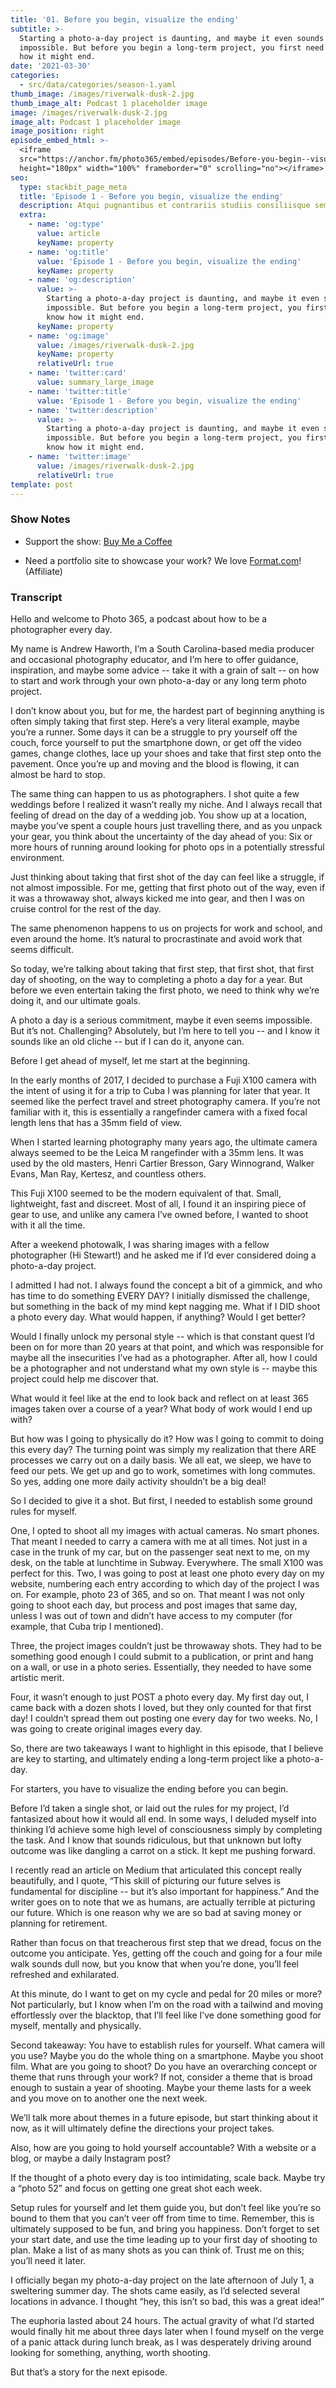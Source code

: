 ```yaml
---
title: '01. Before you begin, visualize the ending'
subtitle: >-
  Starting a photo-a-day project is daunting, and maybe it even sounds
  impossible. But before you begin a long-term project, you first need to know
  how it might end.
date: '2021-03-30'
categories:
  - src/data/categories/season-1.yaml
thumb_image: /images/riverwalk-dusk-2.jpg
thumb_image_alt: Podcast 1 placeholder image
image: /images/riverwalk-dusk-2.jpg
image_alt: Podcast 1 placeholder image
image_position: right
episode_embed_html: >-
  <iframe
  src="https://anchor.fm/photo365/embed/episodes/Before-you-begin--visualize-the-ending-eufqno"
  height="180px" width="100%" frameborder="0" scrolling="no"></iframe>
seo:
  type: stackbit_page_meta
  title: 'Episode 1 - Before you begin, visualize the ending'
  description: Atqui pugnantibus et contrariis studiis consiliisque semper utens nihil
  extra:
    - name: 'og:type'
      value: article
      keyName: property
    - name: 'og:title'
      value: 'Episode 1 - Before you begin, visualize the ending'
      keyName: property
    - name: 'og:description'
      value: >-
        Starting a photo-a-day project is daunting, and maybe it even sounds
        impossible. But before you begin a long-term project, you first need to
        know how it might end.
      keyName: property
    - name: 'og:image'
      value: /images/riverwalk-dusk-2.jpg
      keyName: property
      relativeUrl: true
    - name: 'twitter:card'
      value: summary_large_image
    - name: 'twitter:title'
      value: 'Episode 1 - Before you begin, visualize the ending'
    - name: 'twitter:description'
      value: >-
        Starting a photo-a-day project is daunting, and maybe it even sounds
        impossible. But before you begin a long-term project, you first need to
        know how it might end.
    - name: 'twitter:image'
      value: /images/riverwalk-dusk-2.jpg
      relativeUrl: true
template: post
---
```

### Show Notes

*   Support the show: [Buy Me a Coffee](https://www.buymeacoffee.com/photo365)

*   Need a portfolio site to showcase your work? We love [Format.com](https://format.grsm.io/andrewhaworth8239)! (Affiliate)

### Transcript

Hello and welcome to Photo 365, a podcast about how to be a photographer every day.

My name is Andrew Haworth, I’m a South Carolina-based media producer and occasional photography educator, and I’m here to offer guidance, inspiration, and maybe some advice -- take it with a grain of salt -- on how to start and work through your own photo-a-day or any long term photo project.

I don’t know about you, but for me, the hardest part of beginning anything is often simply taking that first step. Here’s a very literal example, maybe you’re a runner. Some days it can be a struggle to pry yourself off the couch, force yourself to put the smartphone down, or get off the video games, change clothes, lace up your shoes and take that first step onto the pavement. Once you’re up and moving and the blood is flowing, it can almost be hard to stop.

The same thing can happen to us as photographers. I shot quite a few weddings before I realized it wasn’t really my niche. And I always recall that feeling of dread on the day of a wedding job. You show up at a location, maybe you’ve spent a couple hours just travelling there, and as you unpack your gear, you think about the uncertainty of the day ahead of you: Six or more hours of running around looking for photo ops in a potentially stressful environment.

Just thinking about taking that first shot of the day can feel like a struggle, if not almost impossible. For me, getting that first photo out of the way, even if it was a throwaway shot, always kicked me into gear, and then I was on cruise control for the rest of the day.

The same phenomenon happens to us on projects for work and school, and even around the home. It’s natural to procrastinate and avoid work that seems difficult.

So today, we’re talking about taking that first step, that first shot, that first day of shooting, on the way to completing a photo a day for a year. But before we even entertain taking the first photo, we need to think why we’re doing it, and our ultimate goals.

A photo a day is a serious commitment, maybe it even seems impossible. But it’s not. Challenging? Absolutely, but I’m here to tell you -- and I know it sounds like an old cliche -- but if I can do it, anyone can.

Before I get ahead of myself, let me start at the beginning.

In the early months of 2017, I decided to purchase a Fuji X100 camera with the intent of using it for a trip to Cuba I was planning for later that year. It seemed like the perfect travel and street photography camera. If you’re not familiar with it, this is essentially a rangefinder camera with a fixed focal length lens that has a 35mm field of view.

When I started learning photography many years ago, the ultimate camera always seemed to be the Leica M rangefinder with a 35mm lens. It was used by the old masters, Henri Cartier Bresson, Gary Winnogrand, Walker Evans, Man Ray,  Kertesz, and countless others.

This Fuji X100 seemed to be the modern equivalent of that. Small, lightweight, fast and discreet. Most of all, I found it an inspiring piece of gear to use, and unlike any camera I’ve owned before, I wanted to shoot with it all the time.

After a weekend photowalk, I was sharing images with a fellow photographer (Hi Stewart!) and he asked me if I’d ever considered doing a photo-a-day project.

I admitted I had not. I always found the concept a bit of a gimmick, and who has time to do something EVERY DAY? I initially dismissed the challenge, but something in the back of my mind kept nagging me. What if I DID shoot a photo every day. What would happen, if anything? Would I get better?

Would I finally unlock my personal style -- which is that constant quest I’d been on for more than 20 years at that point, and which was responsible for maybe all the insecurities I’ve had as a photographer. After all, how I could be a photographer and not understand what my own style is -- maybe this project could help me discover that.

What would it feel like at the end to look back and reflect on at least 365 images taken over a course of a year? What body of work would I end up with?

But how was I going to physically do it? How was I going to commit to doing this every day? The turning point was simply my realization that there ARE processes we carry out on a daily basis. We all eat, we sleep, we have to feed our pets. We get up and go to work, sometimes with long commutes. So yes, adding one more daily activity shouldn’t be a big deal!

So I decided to give it a shot. But first, I needed to establish some ground rules for myself.

One, I opted to shoot all my images with actual cameras. No smart phones. That meant I needed to carry a camera with me at all times. Not just in a case in the trunk of my car, but on the passenger seat next to me, on my desk, on the table at lunchtime in Subway. Everywhere. The small X100 was perfect for this.
Two, I was going to post at least one photo every day on my website, numbering each entry according to which day of the project I was on. For example, photo 23 of 365, and so on. That meant I was not only going to shoot each day, but process and post images that same day, unless I was out of town and didn’t have access to my computer (for example, that Cuba trip I mentioned).

Three, the project images couldn’t just be throwaway shots. They had to be something good enough I could submit to a publication, or print and hang on a wall, or use in a photo series. Essentially, they needed to have some artistic merit.

Four, it wasn’t enough to just POST a photo every day. My first day out, I came back with a dozen shots I loved, but they only counted for that first day! I couldn’t spread them out posting one every day for two weeks. No, I was going to create original images every day.

So, there are two takeaways I want to highlight in this episode, that I believe are key to starting, and ultimately ending a long-term project like a photo-a-day.

For starters, you have to visualize the ending before you can begin.

Before I’d taken a single shot, or laid out the rules for my project, I’d fantasized about how it would all end. In some ways, I deluded myself into thinking I’d achieve some high level of consciousness simply by completing the task. And I know that sounds ridiculous, but that unknown but lofty outcome was like dangling a carrot on a stick. It kept me pushing forward.

I recently read an article on Medium that articulated this concept really beautifully, and I quote, “This skill of picturing our future selves is fundamental for discipline -- but it’s also important for happiness.” And the writer goes on to note that we as humans, are actually terrible at picturing our future. Which is one reason why we are so bad at saving money or planning for retirement.

Rather than focus on that treacherous first step that we dread, focus on the outcome you anticipate. Yes, getting off the couch and going for a four mile walk sounds dull now, but you know that when you’re done, you’ll feel refreshed and exhilarated.

At this minute, do I want to get on my cycle and pedal for 20 miles or more? Not particularly, but I know when I’m on the road with a tailwind and moving effortlessly over the blacktop, that I’ll feel like I’ve done something good for myself, mentally and physically.

Second takeaway: You have to establish rules for yourself. What camera will you use? Maybe you do the whole thing on a smartphone. Maybe you shoot film. What are you going to shoot? Do you have an overarching concept or theme that runs through your work? If not, consider a theme that is broad enough to sustain a year of shooting. Maybe your theme lasts for a week and you move on to another one the next week.

We’ll talk more about themes in a future episode, but start thinking about it now, as it will ultimately define the directions your project takes.

Also, how are you going to hold yourself accountable? With a website or a blog, or maybe a daily Instagram post?

If the thought of a photo every day is too intimidating, scale back. Maybe try a “photo 52” and focus on getting one great shot each week.

Setup rules for yourself and let them guide you, but don’t feel like you’re so bound to them that you can’t veer off from time to time. Remember, this is ultimately supposed to be fun, and bring you happiness. Don’t forget to set your start date, and use the time leading up to your first day of shooting to plan. Make a list of as many shots as you can think of. Trust me on this; you’ll need it later.

I officially began my photo-a-day project on the late afternoon of July 1, a sweltering summer day. The shots came easily, as I’d selected several locations in advance. I thought “hey, this isn’t so bad, this was a great idea!”

The euphoria lasted about 24 hours. The actual gravity of what I’d started would finally hit me about three days later when I found myself on the verge of a panic attack during lunch break, as I was desperately driving around looking for something, anything, worth shooting.

But that’s a story for the next episode.
